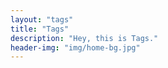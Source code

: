 ```yaml
---
layout: "tags"
title: "Tags"
description: "Hey, this is Tags."
header-img: "img/home-bg.jpg"
---
```

